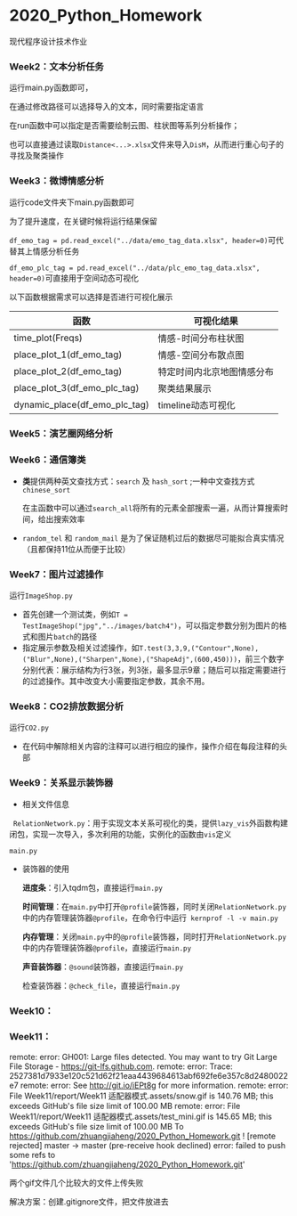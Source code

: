 # 2020_Python_Homework
现代程序设计技术作业

### Week2：文本分析任务

运行main.py函数即可，

在通过修改路径可以选择导入的文本，同时需要指定语言

在run函数中可以指定是否需要绘制云图、柱状图等系列分析操作；

也可以直接通过读取`Distance<...>.xlsx`文件来导入`DisM`，从而进行重心句子的寻找及聚类操作



### Week3：微博情感分析

运行code文件夹下main.py函数即可

为了提升速度，在关键时候将运行结果保留

`df_emo_tag = pd.read_excel("../data/emo_tag_data.xlsx", header=0)`可代替其上情感分析任务

`df_emo_plc_tag = pd.read_excel("../data/plc_emo_tag_data.xlsx", header=0)`可直接用于空间动态可视化

以下函数根据需求可以选择是否进行可视化展示

| 函数                          | 可视化结果                 |
| ----------------------------- | -------------------------- |
| time_plot(Freqs)              | 情感-时间分布柱状图        |
| place_plot_1(df_emo_tag)      | 情感-空间分布散点图        |
| place_plot_2(df_emo_tag)      | 特定时间内北京地图情感分布 |
| place_plot_3(df_emo_plc_tag)  | 聚类结果展示               |
| dynamic_place(df_emo_plc_tag) | timeline动态可视化         |

### Week5：演艺圈网络分析





### Week6：通信簿类

+ **类**提供两种英文查找方式：`search` 及 `hash_sort` ;一种中文查找方式`chinese_sort` 

  在主函数中可以通过`search_all`将所有的元素全部搜索一遍，从而计算搜索时间，给出搜索效率

+ `random_tel` 和 `random_mail` 是为了保证随机过后的数据尽可能拟合真实情况（且都保持11位从而便于比较）



### Week7：图片过滤操作

运行`ImageShop.py`

+ 首先创建一个测试类，例如`T = TestImageShop("jpg","../images/batch4")`，可以指定参数分别为图片的格式和图片`batch`的路径
+ 指定展示参数及相关过滤操作，如`T.test(3,3,9,("Contour",None),("Blur",None),("Sharpen",None),("ShapeAdj",(600,450)))`，前三个数字分别代表：展示结构为行3张，列3张，最多显示9章；随后可以指定需要进行的过滤操作。其中改变大小需要指定参数，其余不用。



### Week8：CO2排放数据分析

运行`CO2.py`

+ 在代码中解除相关内容的注释可以进行相应的操作，操作介绍在每段注释的头部



### Week9：关系显示装饰器

+ 相关文件信息

` RelationNetwork.py`：用于实现文本关系可视化的类，提供`lazy_vis`外函数构建闭包，实现一次导入，多次利用的功能，实例化的函数由`vis`定义

`main.py`

+ 装饰器的使用

  **进度条**：引入tqdm包，直接运行`main.py`

  **时间管理**：在`main.py`中打开`@profile`装饰器，同时关闭`RelationNetwork.py`中的内存管理装饰器`@profile`，在命令行中运行` kernprof -l -v main.py`

  **内存管理**：关闭`main.py`中的`@profile`装饰器，同时打开`RelationNetwork.py`中的内存管理装饰器`@profile`，直接运行`main.py`

  **声音装饰器**：`@sound`装饰器，直接运行`main.py`

  检查装饰器：`@check_file`，直接运行`main.py`



### Week10：



### Week11：

remote: error: GH001: Large files detected. You may want to try Git Large File Storage - https://git-lfs.github.com.
remote: error: Trace: 2527381d7933e120c521d62f21eaa4439684613abf692fe6e357c8d2480022e7
remote: error: See http://git.io/iEPt8g for more information.
remote: error: File Week11/report/Week11 适配器模式.assets/snow.gif is 140.76 MB; this exceeds GitHub's file size limit of 100.00 MB
remote: error: File Week11/report/Week11 适配器模式.assets/test_mini.gif is 145.65 MB; this exceeds GitHub's file size limit of 100.00 MB
To https://github.com/zhuangjiaheng/2020_Python_Homework.git
 ! [remote rejected] master -> master (pre-receive hook declined)
error: failed to push some refs to 'https://github.com/zhuangjiaheng/2020_Python_Homework.git'

两个gif文件几个比较大的文件上传失败

解决方案：创建.gitignore文件，把文件放进去